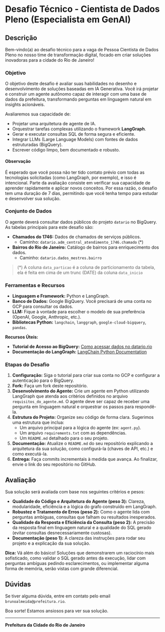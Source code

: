 # Desafio Técnico - Cientista de Dados Pleno (Especialista em GenAI)

## Descrição

Bem-vindo(a) ao desafio técnico para a vaga de Pessoa Cientista de Dados Pleno no nosso time de transformação digital, focado em criar soluções inovadoras para a cidade do Rio de Janeiro!

### Objetivo

O objetivo deste desafio é avaliar suas habilidades no desenho e desenvolvimento de soluções baseadas em IA Generativa. Você irá projetar e construir um agente autônomo capaz de interagir com uma base de dados da prefeitura, transformando perguntas em linguagem natural em insights acionáveis.

Avaliaremos sua capacidade de:
- Projetar uma arquitetura de agente de IA.
- Orquestrar tarefas complexas utilizando o framework **LangGraph**.
- Gerar e executar consultas SQL de forma segura e eficiente.
- Integrar LLMs (Large Language Models) com fontes de dados estruturadas (BigQuery).
- Escrever código limpo, bem documentado e robusto.

#### Observação

É esperado que você possa não ter tido contato prévio com todas as tecnologias solicitadas (como LangGraph, por exemplo), e isso é intencional. Parte da avaliação consiste em verificar sua capacidade de aprender rapidamente e aplicar novos conceitos. Por essa razão, o desafio tem uma duração de 7 dias, permitindo que você tenha tempo para estudar e desenvolver sua solução.

### Conjunto de Dados

O agente deverá consultar dados públicos do projeto `datario` no BigQuery. As tabelas principais para este desafio são:

- **Chamados do 1746:** Dados de chamados de serviços públicos.
  - Caminho: `datario.adm_central_atendimento_1746.chamado` (*)
- **Bairros do Rio de Janeiro:** Catálogo de bairros para enriquecimento dos dados.
  - Caminho: `datario.dados_mestres.bairro`
 
> (*) A coluna `data_particao` é a coluna de particionamento da tabela, ela é feita em cima de um trunc (DATE) da coluna `data_inicio`

### Ferramentas e Recursos

- **Linguagem e Framework:** Python e LangGraph.
- **Banco de Dados:** Google BigQuery. Você precisará de uma conta no GCP para consultar os dados.
- **LLM:** Fique à vontade para escolher o modelo de sua preferência (OpenAI, Google, Anthropic, etc.).
- **Bibliotecas Python:** `langchain`, `langgraph`, `google-cloud-bigquery`, `pandas`.

**Recursos Úteis:**
- **Tutorial de Acesso ao BigQuery:** [Como acessar dados no datario.rio](https://docs.dados.rio/tutoriais/como-acessar-dados/)
- **Documentação do LangGraph:** [LangChain Python Documentation](https://python.langchain.com/docs/langgraph)

### Etapas do Desafio

1.  **Configuração:** Siga o tutorial para criar sua conta no GCP e configurar a autenticação para o BigQuery.
2.  **Fork:** Faça um fork deste repositório.
3.  **Desenvolvimento do Agente:** Crie um agente em Python utilizando LangGraph que atenda aos critérios definidos no arquivo `requisitos_do_agente.md`. O agente deve ser capaz de receber uma pergunta em linguagem natural e orquestrar os passos para respondê-la.
4.  **Estrutura do Projeto:** Organize seu código de forma clara. Sugerimos uma estrutura que inclua:
    - Um arquivo principal para a lógica do agente (ex: `agent.py`).
    - Um arquivo `requirements.txt` com as dependências.
    - Um `README.md` detalhado para o seu projeto.
5.  **Documentação:** Atualize o `README.md` do seu repositório explicando a arquitetura da sua solução, como configurá-la (chaves de API, etc.) e como executá-la.
6.  **Entrega:** Faça commits incrementais à medida que avança. Ao finalizar, envie o link do seu repositório no GitHub.

## Avaliação

Sua solução será avaliada com base nos seguintes critérios e pesos:

- **Qualidade do Código e Arquitetura do Agente (peso 3):** Clareza, modularidade, eficiência e a lógica do grafo construído em LangGraph.
- **Robustez e Tratamento de Erros (peso 2):** Como o agente lida com perguntas ambíguas, consultas que falham ou resultados inesperados.
- **Qualidade da Resposta e Eficiência da Consulta (peso 2):** A precisão da resposta final em linguagem natural e a qualidade do SQL gerado (evitar consultas desnecessariamente custosas).
- **Documentação (peso 1):** A clareza das instruções para rodar seu projeto e a explicação da sua solução.

**Dica:** Vá além do básico! Soluções que demonstrarem um raciocínio mais sofisticado, como validar o SQL gerado antes da execução, lidar com perguntas ambíguas pedindo esclarecimentos, ou implementar alguma forma de memória, serão vistas com grande diferencial.

## Dúvidas

Se tiver alguma dúvida, entre em contato pelo email `brunoalmeida@prefeitura.rio`.

Boa sorte! Estamos ansiosos para ver sua solução.

---

**Prefeitura da Cidade do Rio de Janeiro**
